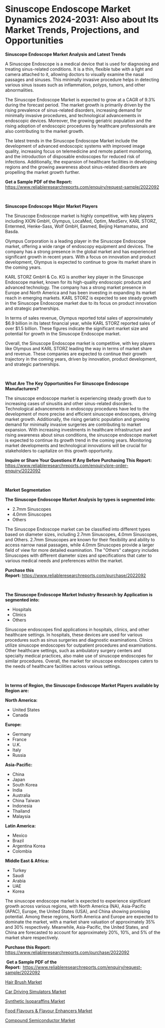 <p><h1>Sinuscope Endoscope Market Dynamics 2024-2031: Also about Its Market Trends, Projections, and Opportunities</h1></p><p><strong>Sinuscope Endoscope Market Analysis and Latest Trends</strong></p>
<p><p>A Sinuscope Endoscope is a medical device that is used for diagnosing and treating sinus-related conditions. It is a thin, flexible tube with a light and camera attached to it, allowing doctors to visually examine the nasal passages and sinuses. This minimally invasive procedure helps in detecting various sinus issues such as inflammation, polyps, tumors, and other abnormalities.</p><p>The Sinuscope Endoscope Market is expected to grow at a CAGR of 9.3% during the forecast period. The market growth is primarily driven by the rising prevalence of sinus-related disorders, increasing demand for minimally invasive procedures, and technological advancements in endoscopic devices. Moreover, the growing geriatric population and the rising adoption of endoscopic procedures by healthcare professionals are also contributing to the market growth.</p><p>The latest trends in the Sinuscope Endoscope Market include the development of advanced endoscopic systems with improved image quality, increasing focus on telemedicine and remote patient monitoring, and the introduction of disposable endoscopes for reduced risk of infections. Additionally, the expansion of healthcare facilities in developing regions and the growing awareness about sinus-related disorders are propelling the market growth further.</p></p>
<p><strong>Get a Sample PDF of the Report:&nbsp;</strong> <a href="https://www.reliableresearchreports.com/enquiry/request-sample/2022092">https://www.reliableresearchreports.com/enquiry/request-sample/2022092</a></p>
<p>&nbsp;</p>
<p><strong>Sinuscope Endoscope Major Market Players</strong></p>
<p><p>The Sinuscope Endoscope market is highly competitive, with key players including XION GmbH, Olympus, LocaMed, Optim, MedServ, KARL STORZ, Entermed, Henke-Sass, Wolf GmbH, Easmed, Beijing Hamamatsu, and Basda.</p><p>Olympus Corporation is a leading player in the Sinuscope Endoscope market, offering a wide range of endoscopy equipment and devices. The company has a strong presence in the global market and has experienced significant growth in recent years. With a focus on innovation and product development, Olympus is expected to continue to grow its market share in the coming years.</p><p>KARL STORZ GmbH & Co. KG is another key player in the Sinuscope Endoscope market, known for its high-quality endoscopic products and advanced technology. The company has a strong market presence in Europe and North America and has been investing in expanding its market reach in emerging markets. KARL STORZ is expected to see steady growth in the Sinuscope Endoscope market due to its focus on product innovation and strategic partnerships.</p><p>In terms of sales revenue, Olympus reported total sales of approximately $6.9 billion in its latest financial year, while KARL STORZ reported sales of over $1.5 billion. These figures indicate the significant market size and potential for growth in the Sinuscope Endoscope market.</p><p>Overall, the Sinuscope Endoscope market is competitive, with key players like Olympus and KARL STORZ leading the way in terms of market share and revenue. These companies are expected to continue their growth trajectory in the coming years, driven by innovation, product development, and strategic partnerships.</p></p>
<p>&nbsp;</p>
<p><strong>What Are The Key Opportunities For Sinuscope Endoscope Manufacturers?</strong></p>
<p><p>The sinuscope endoscope market is experiencing steady growth due to increasing cases of sinusitis and other sinus-related disorders. Technological advancements in endoscopy procedures have led to the development of more precise and efficient sinuscope endoscopes, driving market growth. Additionally, the rising geriatric population and growing demand for minimally invasive surgeries are contributing to market expansion. With increasing investments in healthcare infrastructure and rising awareness about sinus conditions, the sinuscope endoscope market is expected to continue its growth trend in the coming years. Monitoring market developments and technological innovations will be crucial for stakeholders to capitalize on this growth opportunity.</p></p>
<p><strong>Inquire or Share Your Questions If Any Before Purchasing This Report:</strong> <a href="https://www.reliableresearchreports.com/enquiry/pre-order-enquiry/2022092">https://www.reliableresearchreports.com/enquiry/pre-order-enquiry/2022092</a></p>
<p>&nbsp;</p>
<p><strong>Market Segmentation</strong></p>
<p><strong>The Sinuscope Endoscope Market Analysis by types is segmented into:</strong></p>
<p><ul><li>2.7mm Sinuscopes</li><li>4.0mm Sinuscopes</li><li>Others</li></ul></p>
<p><p>The Sinuscope Endoscope market can be classified into different types based on diameter sizes, including 2.7mm Sinuscopes, 4.0mm Sinuscopes, and Others. 2.7mm Sinuscopes are known for their flexibility and ability to access narrow nasal passages, while 4.0mm Sinuscopes provide a larger field of view for more detailed examination. The "Others" category includes Sinuscopes with different diameter sizes and specifications that cater to various medical needs and preferences within the market.</p></p>
<p><strong>Purchase this Report:&nbsp;</strong><a href="https://www.reliableresearchreports.com/purchase/2022092">https://www.reliableresearchreports.com/purchase/2022092</a></p>
<p>&nbsp;</p>
<p><strong>The Sinuscope Endoscope Market Industry Research by Application is segmented into:</strong></p>
<p><ul><li>Hospitals</li><li>Clinics</li><li>Others</li></ul></p>
<p><p>Sinuscope endoscopes find applications in hospitals, clinics, and other healthcare settings. In hospitals, these devices are used for various procedures such as sinus surgeries and diagnostic examinations. Clinics utilize sinuscope endoscopes for outpatient procedures and examinations. Other healthcare settings, such as ambulatory surgery centers and specialty medical practices, also make use of sinuscope endoscopes for similar procedures. Overall, the market for sinuscope endoscopes caters to the needs of healthcare facilities across various settings.</p></p>
<p>&nbsp;</p>
<p><strong>In terms of Region, the Sinuscope Endoscope Market Players available by Region are:</strong></p>
<p>
    <p> <strong> North America: </strong>
        <ul>
            <li>United States</li>
            <li>Canada</li>
        </ul>
        </p> 
    <p> <strong> Europe: </strong>
        <ul>
            <li>Germany</li>
            <li>France</li>
            <li>U.K.</li>
            <li>Italy</li>
            <li>Russia</li>
        </ul>
        </p> 
    <p> <strong> Asia-Pacific: </strong>
        <ul>
            <li>China</li>
            <li>Japan</li>
            <li>South Korea</li>
            <li>India</li>
            <li>Australia</li>
            <li>China Taiwan</li>
            <li>Indonesia</li>
            <li>Thailand</li>
            <li>Malaysia</li>
        </ul>
        </p> 
    <p> <strong> Latin America: </strong>
        <ul>
            <li>Mexico</li>
            <li>Brazil</li>
            <li>Argentina Korea</li>
            <li>Colombia</li>
        </ul>
        </p> 
    <p> <strong> Middle East & Africa: </strong>
        <ul>
            <li>Turkey</li>
            <li>Saudi</li>
            <li>Arabia</li>
            <li>UAE</li>
            <li>Korea</li>
        </ul>
    </p>
    </p>
<p><p>The sinuscope endoscope market is expected to experience significant growth across various regions, with North America (NA), Asia-Pacific (APAC), Europe, the United States (USA), and China showing promising potential. Among these regions, North America and Europe are expected to dominate the market, with a market share valuation of approximately 35% and 30% respectively. Meanwhile, Asia-Pacific, the United States, and China are forecasted to account for approximately 20%, 10%, and 5% of the market share respectively.</p></p>
<p><strong>Purchase this Report: </strong><a href="https://www.reliableresearchreports.com/purchase/2022092">https://www.reliableresearchreports.com/purchase/2022092</a></p>
<p>&nbsp;<strong>Get a Sample PDF of the Report:&nbsp;&nbsp;</strong><a href="https://www.reliableresearchreports.com/enquiry/request-sample/2022092">https://www.reliableresearchreports.com/enquiry/request-sample/2022092</a></p>
<p><strong></strong></p>
<p><p><a href="https://view.publitas.com/reportprime-1/hair-brush-market-size-focuses-on-market-dynamics-in-depth-analysis-and-future-projections-of-its-market-forecasted-for-period-from-2024-to-2031/">Hair Brush Market</a></p><p><a href="https://gamy-alyssum-396.notion.site/Car-Driving-Simulators-Market-Size-and-Examines-its-Market-Scope-with-a-Primary-Focus-on-Growth-Op-b07ffea79efe4bc0b69a9331505ddd27">Car Driving Simulators Market</a></p><p><a href="https://natural-crush-b99.notion.site/Synthetic-Isoparaffins-Market-Size-Furnishes-Valuable-Information-Encompassing-Market-Share-Market--86a593083ab4428ab8cd98df96e57d8a">Synthetic Isoparaffins Market</a></p><p><a href="https://boundless-drawbridge-702.notion.site/Food-Flavours-Flavour-Enhancers-Market-Analysis-and-Market-Size-Global-Industry-Overview-Market--04747fc0a0774ba5a86b1a5ef13ede72">Food Flavours & Flavour Enhancers Market</a></p><p><a href="https://view.publitas.com/reportprime-1/compound-semiconductor-market-size-evaluating-its-market-trends-growth-and-projections-2024-2031/">Compound Semiconductor Market</a></p></p>
